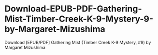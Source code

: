 # Download-EPUB-PDF-Gathering-Mist-Timber-Creek-K-9-Mystery-9-by-Margaret-Mizushima
Download [EPUB/PDF] Gathering Mist (Timber Creek K-9 Mystery, #9) by Margaret Mizushima
